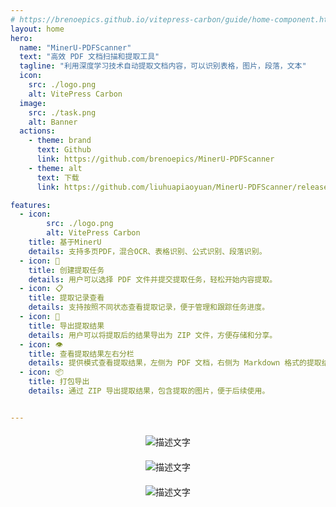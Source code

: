 ```yaml
---
# https://brenoepics.github.io/vitepress-carbon/guide/home-component.html
layout: home
hero:
  name: "MinerU-PDFScanner"
  text: "高效 PDF 文档扫描和提取工具"
  tagline: "利用深度学习技术自动提取文档内容，可以识别表格，图片，段落，文本"
  icon: 
    src: ./logo.png
    alt: VitePress Carbon
  image:
    src: ./task.png
    alt: Banner
  actions:
    - theme: brand
      text: Github
      link: https://github.com/brenoepics/MinerU-PDFScanner
    - theme: alt
      text: 下载
      link: https://github.com/liuhuapiaoyuan/MinerU-PDFScanner/releases/latest

features:
  - icon: 
        src: ./logo.png
        alt: VitePress Carbon
    title: 基于MinerU
    details: 支持多页PDF，混合OCR、表格识别、公式识别、段落识别。
  - icon: 📄
    title: 创建提取任务
    details: 用户可以选择 PDF 文件并提交提取任务，轻松开始内容提取。
  - icon: 📋
    title: 提取记录查看
    details: 支持按照不同状态查看提取记录，便于管理和跟踪任务进度。
  - icon: 💾
    title: 导出提取结果
    details: 用户可以将提取后的结果导出为 ZIP 文件，方便存储和分享。
  - icon: 👁️
    title: 查看提取结果左右分栏
    details: 提供模式查看提取结果，左侧为 PDF 文档，右侧为 Markdown 格式的提取结果。
  - icon: 📦    
    title: 打包导出
    details: 通过 ZIP 导出提取结果，包含提取的图片，便于后续使用。


---
```



<div align="center" style="margin-top:20px">
  <img src="./preview.png" alt="描述文字" />
</div>
<div align="center" style="margin-top:20px">
  <img src="./quick.png" alt="描述文字" />
</div>
<div align="center" style="margin-top:20px">
  <img src="./task.png" alt="描述文字" />
</div>